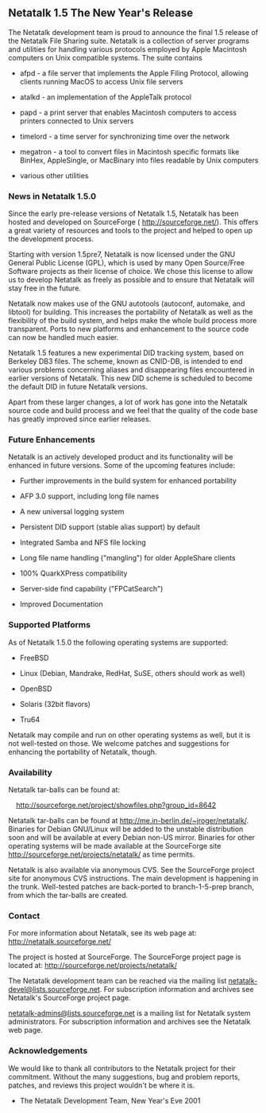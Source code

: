 ## Netatalk 1.5 The New Year's Release

The Netatalk development team is proud to announce the final 1.5 release
of the Netatalk File Sharing suite. Netatalk is a collection of server
programs and utilities for handling various protocols employed by Apple
Macintosh computers on Unix compatible systems. The suite contains

- afpd - a file server that implements the Apple Filing Protocol,
  allowing clients running MacOS to access Unix file servers

- atalkd - an implementation of the AppleTalk protocol

- papd - a print server that enables Macintosh computers to access
  printers connected to Unix servers

- timelord - a time server for synchronizing time over the network

- megatron - a tool to convert files in Macintosh specific formats like
  BinHex, AppleSingle, or MacBinary into files readable by Unix
  computers

- various other utilities

### News in Netatalk 1.5.0

Since the early pre-release versions of Netatalk 1.5, Netatalk has been
hosted and developed on SourceForge ( <http://sourceforge.net/>). This
offers a great variety of resources and tools to the project and helped
to open up the development process.

Starting with version 1.5pre7, Netatalk is now licensed under the GNU
General Public License (GPL), which is used by many Open Source/Free
Software projects as their license of choice. We chose this license to
allow us to develop Netatalk as freely as possible and to ensure that
Netatalk will stay free in the future.

Netatalk now makes use of the GNU autotools (autoconf, automake, and
libtool) for building. This increases the portability of Netatalk as
well as the flexibility of the build system, and helps make the whole
build process more transparent. Ports to new platforms and enhancement
to the source code can now be handled much easier.

Netatalk 1.5 features a new experimental DID tracking system, based on
Berkeley DB3 files. The scheme, known as CNID-DB, is intended to end
various problems concerning aliases and disappearing files encountered
in earlier versions of Netatalk. This new DID scheme is scheduled to
become the default DID in future Netatalk versions.

Apart from these larger changes, a lot of work has gone into the
Netatalk source code and build process and we feel that the quality of
the code base has greatly improved since earlier releases.

### Future Enhancements

Netatalk is an actively developed product and its functionality will be
enhanced in future versions. Some of the upcoming features include:

- Further improvements in the build system for enhanced portability

- AFP 3.0 support, including long file names

- A new universal logging system

- Persistent DID support (stable alias support) by default

- Integrated Samba and NFS file locking

- Long file name handling ("mangling") for older AppleShare clients

- 100% QuarkXPress compatibility

- Server-side find capability ("FPCatSearch")

- Improved Documentation


### Supported Platforms

As of Netatalk 1.5.0 the following operating systems are supported:

- FreeBSD

- Linux (Debian, Mandrake, RedHat, SuSE, others should work as well)

- OpenBSD

- Solaris (32bit flavors)

- Tru64

Netatalk may compile and run on other operating systems as well, but it
is not well-tested on those. We welcome patches and suggestions for
enhancing the portability of Netatalk, though.


### Availability

Netatalk tar-balls can be found at:

    <http://sourceforge.net/project/showfiles.php?group_id=8642>

Netatalk tar-balls can be found at
http://me.in-berlin.de/~jroger/netatalk/. Binaries for Debian GNU/Linux
will be added to the unstable distribution soon and will be available at
every Debian non-US mirror. Binaries for other operating systems will be
made available at the SourceForge site
<http://sourceforge.net/projects/netatalk/> as time permits.

Netatalk is also available via anonymous CVS. See the SourceForge
project site for anonymous CVS instructions. The main development is
happening in the trunk. Well-tested patches are back-ported to
branch-1-5-prep branch, from which the tar-balls are created.


### Contact

For more information about Netatalk, see its web page at:
<http://netatalk.sourceforge.net/>

The project is hosted at SourceForge. The SourceForge project page is
located at: <http://sourceforge.net/projects/netatalk/>

The Netatalk development team can be reached via the mailing list
netatalk-devel@lists.sourceforge.net. For subscription information and
archives see Netatalk's SourceForge project page.

netatalk-admins@lists.sourceforge.net is a mailing list for Netatalk
system administrators. For subscription information and archives see the
Netatalk web page.


### Acknowledgements

We would like to thank all contributors to the Netatalk project for
their commitment. Without the many suggestions, bug and problem reports,
patches, and reviews this project wouldn't be where it is.

- The Netatalk Development Team, New Year's Eve 2001
